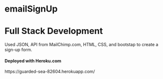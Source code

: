 # emailSignUp

<h1>Full Stack Development</h1>
<p> Used JSON, API from MailChimp.com, HTML, CSS, and bootstap to create a sign-up form. </p>

<h4>Deployed with Heroku.com</h4>
  <p>https://guarded-sea-82604.herokuapp.com/</p>
